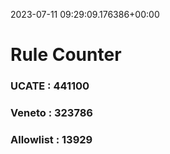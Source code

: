 2023-07-11 09:29:09.176386+00:00
# Rule Counter 
 ### UCATE : 441100

 ### Veneto : 323786

 ### Allowlist : 13929